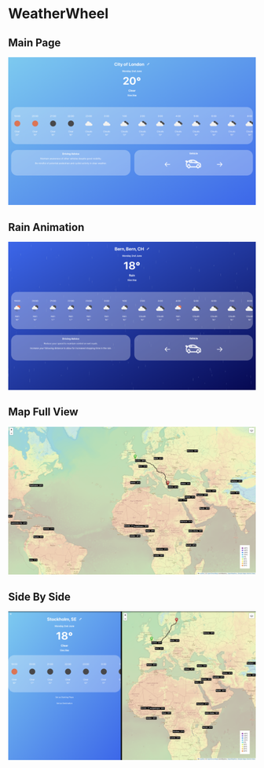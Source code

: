 # WeatherWheel

## Main Page
![](main-page.png)

## Rain Animation
![](rain-animation.png)

## Map Full View
![](map-full-view.png)

## Side By Side
![](side-by-side.png)

